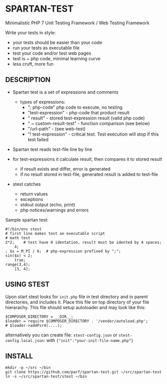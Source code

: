 SPARTAN-TEST
============

Minimalistic PHP 7 Unit Testing Framework / Web Testing Framework

Write your tests in style:
* your tests should be easier than your code
* run your tests as executable file
* test your code and/or test web pages
* test is ~ php code, minimal learning curve
* less cruft, more fun

DESCRIPTION
-----------
* Spartan test is a set of expressions and comments
    - types of expressions:
        + "; php-code" php code to execute, no testing
        + "test-expression" - php-code that product result
        + "    result" - stored test-expression result (valid php code)
        + "    ~ custom-result-test" - function comparison (see below)
        + "/url-path" - (see web-test)
        + "! test-expression" - critical test. Test execution will stop if this test failed

* Spartan test reads test-file line by line

* for test-expressions it calculate result, then compares it to stored result
    - if result exists and differ, error is generated
    - if no result stored in test-file, generated result is added to test-file

* stest catches 
    - return values
    - exceptions
    - stdout output (echo, print)
    - php notices/warnings and errors

Sample spartan test:
```
#!/bin/env stest
# first line makes test an executable script
# math test
2*2;    # test have 0 identation, result must be idented by 4 spaces;
    4;
; $x = M_PI / 6;  # php-expression prefixed by ";";
sin($x) < 2;
    true;
range(3,4);
    [3, 4];
```

USING STEST
-----------
Upon start stest looks for `init.php` file in test directory and in parent directories, and includes it.
Place this file on top directory of your file hierarachy. 
This file should setup autoloader and may look like this:
```
$COMPOSER_DIRECTORY = __DIR__;
$loader = require $COMPOSER_DIRECTORY . '/vendor/autoload.php';
# $loader->addPsr4(....);
```
alternatively you can create file:
`stest-config.json` or `stest-config.local.json`: with
`{"init":"your-init-file-name.php"}`

INSTALL
-------
    mkdir -p ~/src ~/bin
    git clone https://github.com/parf/spartan-test.git ~/src/spartan-test
    ln -s ~/src/spartan-test/stest ~/bin
